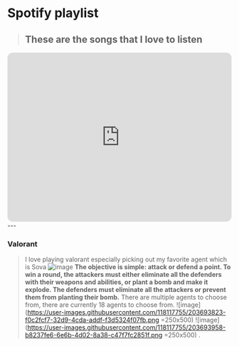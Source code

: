 # Spotify playlist


> ## These are the songs that I love to listen
<iframe style="border-radius:12px" src="https://open.spotify.com/embed/playlist/6QYcaG39GJ3HXBtti9GjK1?utm_source=generator" width="100%" height="380" frameBorder="0" allowfullscreen="" allow="autoplay; clipboard-write; encrypted-media; fullscreen; picture-in-picture" loading="lazy"></iframe>
---

### Valorant
> I love playing valorant especially picking out my favorite agent which is Sova
![image](https://user-images.githubusercontent.com/118117755/203693391-894065b4-8aa7-4ceb-908c-3d1c4b476fb3.png)
> **The objective is simple: attack or defend a point. To win a round, the attackers must either eliminate all the defenders with their weapons and abilities, or plant a bomb and make it explode. The defenders must eliminate all the attackers or prevent them from planting their bomb.**
> There are multiple agents to choose from, there are currently 18 agents to choose from. 
![image](https://user-images.githubusercontent.com/118117755/203693823-f0c2fcf7-32d9-4cda-addf-f3d5324f07fb.png =250x500)
![image](https://user-images.githubusercontent.com/118117755/203693958-b8237fe6-6e6b-4d02-8a38-c47f7fc2851f.png =250x500)
.
